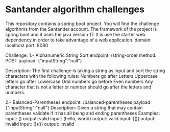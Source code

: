 # Santander algorithm challenges
This repository contains a spring boot project. You will find the challenge algorithms from the Santander account.
The framework of the project is spring boot and it uses the java version 17. It is use the starter web dependency in order to take advantage of a web application.
domain: localhost
port: 8080

Challenge:
1.- Alphanumeric String Sort
  endpoint: /string-order
  method: POST
  payload: {"inputString":"null"}
  
  Description:
    The first challenge is taking a string as input and sort the string characters with the following rules:
    Numbers go after Letters
    Uppercase letters go after Lowercase
    Odd numbers go before Even numbers
    Any character that is not a letter or number should go after the letters and numbers.

2.- Balanced-Parentheses
    endpoint: /balanced-parentheses
    payload: {"inputString":"null"}
    Description:
    Given a string that may contain parentheses validate if it has all being and ending parentheses
    Examples:
        input:   ()
        output: valid
        input:  (hello, world)
        output: valid
        input:   )()(
        output: invalid
        input:   ())(()
        output: invalid